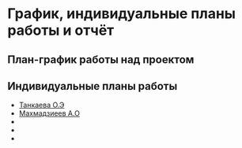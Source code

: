 # График, индивидуальные планы работы и отчёт

## План-график работы над проектом


## Индивидуальные планы работы

- [Танкаева О.Э](tankaeva.md)
- [Махмадзиеев А.О](makhmadziyoev.md)
-
-
-
